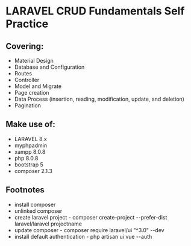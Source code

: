 # LARAVEL CRUD Fundamentals Self Practice

## Covering:
- Material Design
- Database and Configuration
- Routes
- Controller
- Model and Migrate
- Page creation
- Data Process (insertion, reading, modification, update, and deletion)
- Pagination

## Make use of:
- LARAVEL 8.x 
- myphpadmin
- xampp 8.0.8
- php 8.0.8
- bootstrap 5
- composer 2.1.3

## Footnotes
* install composer
* unlinked composer
* create laravel project - composer create-project --prefer-dist laravel/laravel projectname
* update composer - composer require laravel/ui "^3.0" --dev
* install default authentication - php artisan ui vue --auth

